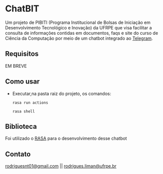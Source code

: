 # ChatBIT
Um projeto de PIBITI (Programa Institucional de Bolsas de Iniciação em Desenvolvimento Tecnológico e Inovação) da UFRPE que visa facilitar a consulta de informações contidas em documentos, faqs e site do curso de Ciência da Computação por meio de um chatbot integrado ao [Telegram](https://t.me/testePIBITIBot).

## Requisitos
EM BREVE

## Como usar
- Executar,na pasta raiz do projeto, os comandos: 
  ``` 
  rasa run actions 
  ```
  ```
  rasa shell
  ```

## Biblioteca
Foi utilizado o [RASA](https://github.com/RasaHQ) para o desenvolvimento desse chatbot

## Contato
rodriguesnt01@gmail.com ||
rodrigues.liman@ufrpe.br
